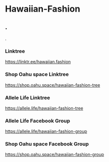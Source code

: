 # Hawaiian-Fashion
.
-

.


### Linktree
https://linktr.ee/hawaiian.fashion

### Shop Oahu space Linktree
https://shop.oahu.space/hawaiian-fashion-tree

### Allele Life Linktree
https://allele.life/hawaiian-fashion-tree

### Allele Life Facebook Group
https://allele.life/hawaiian-fashion-group

### Shop Oahu space Facebook Group
https://shop.oahu.space/hawaiian-fashion-group


